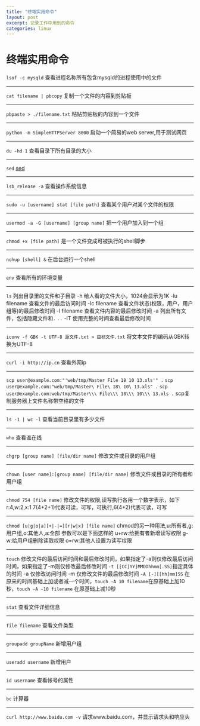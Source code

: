 ```yaml
---
title: "终端实用命令"
layout: post
excerpt: 记录工作中用到的命令
categories: linux
---
```

# 终端实用命令
`lsof -c mysqld`
查看进程名称所有包含mysqld的进程使用中的文件

-----
`cat filename | pbcopy`
复制一个文件的内容到剪贴板

<!-- more -->

-----
`pbpaste > ./filename.txt`
粘贴剪贴板的内容到一个文件

----
`python -m SimpleHTTPServer 8000`
启动一个简易的web server,用于测试网页

----
`du -hd 1`
查看目录下所有目录的大小

----
`sed`
[sed](http://qifuguang.me/2015/09/21/sed%E5%91%BD%E4%BB%A4%E8%AF%A6%E8%A7%A3/)

---
`lsb_release -a`
查看操作系统信息

---
`sudo -u [username] stat [file path]`
查看某个用户对某个文件的权限

---
`usermod -a -G [username] [group name]`
把一个用户加入到一个组

---
`chmod +x [file path]`
是一个文件变成可被执行的shell脚步

---
`nohup [shell] &`
在后台运行一个shell

---
`env`
查看所有的环境变量

---
`ls`
列出目录里的文件和子目录
-h 给人看的文件大小，1024会显示为1K
-lu filename 查看文件的最后访问时间
-lc filename 查看文件状态(权限，用户，用户组等)的最后修改时间
-l filename 查看文件内容的最后修改时间
-a 列出所有文件，包括隐藏文件和`.` `..`
-lT 使用完整的时间查看最后修改时间

---
`iconv -f GBK -t UTF-8 源文件.txt > 目标文件.txt`
将文本文件的编码从GBK转换为UTF-8

---
`curl -i http://ip.cn`
查看外网ip

---
`scp user@example.com:"'web/tmp/Master File 18 10 13.xls'" .`
`scp user@example.com:"web/tmp/Master\ File\ 18\ 10\ 13.xls" .`
`scp user@example.com:web/tmp/Master\\\ File\\\ 18\\\ 10\\\ 13.xls .`
scp复制服务器上文件名称带空格的文件

---
`ls -1 | wc -l`
查看当前目录里有多少文件

---
`who`
查看谁在线

---
`chgrp [group name] [file/dir name]`
修改文件或目录的用户组

---
`chown [user name]:[group name] [file/dir name]`
修改文件或目录的所有者和用户组

---
`chmod 754 [file name]`
修改文件的权限,读写执行各用一个数字表示，如下
r:4,w:2,x:1
7(4+2+1)代表可读，可写，可执行,6(4+2)代表可读，可写

---
`chmod [u|g|o|a][+|-|=][r|w|x] [file name]`
chmod的另一种用法,u:所有者,g:用户组,o:其他人,a:全部
参数可以是下面这样的
u+rw:给拥有者新增读写权限
g-w:给用户组删除读取权限
o=rw:其他人设置为读写权限

---
`touch`
修改文件的最后访问时间和最后修改时间，如果指定了-a则仅修改最后访问时间，如果指定了-m则仅修改最后修改时间
`-t [[CC]YY]MMDDhhmm[.SS]`指定具体的时间
-a 仅修改访问时间
-m 仅修改文件的最后修改时间
`-A [-][[hh]mm]SS` 在原来的时间基础上加或者减一个时间，`touch -A 10 filename`在原基础上加10秒，`touch -A -10 filename` 在原基础上减10秒

---
`stat`
查看文件详细信息

---
`file filename`
查看文件类型

---
`groupadd groupName`
新增用户组

---
`useradd username`
新增用户

---
`id username`
查看帐号的属性

---
`bc`
计算器

---
`curl http://www.baidu.com -v`
请求www.baidu.com，并显示请求头和响应头


